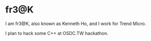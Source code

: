 # fr3@K

I am fr3@K, also known as Kenneth Ho, and I work for Trend Micro.

I plan to hack some C++ at OSDC.TW hackathon.

